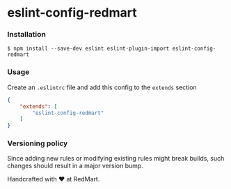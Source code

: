 # eslint-config-redmart

### Installation
`
$ npm install --save-dev eslint eslint-plugin-import eslint-config-redmart
`


### Usage
Create an `.eslintrc` file and add this config to the `extends` section
```json
{
    "extends": [
        "eslint-config-redmart"
    ]
}
```


### Versioning policy
Since adding new rules or modifying existing rules might break builds, such changes should result in a major version bump.


Handcrafted with ❤️ at RedMart.

